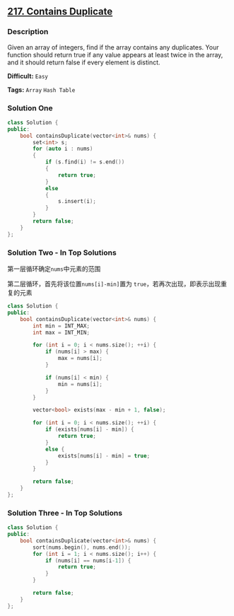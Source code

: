## [217. Contains Duplicate](https://leetcode.com/problems/contains-duplicate/description/)

### Description

Given an array of integers, find if the array contains any duplicates. Your function should return true if any value appears at least twice in the array, and it should return false if every element is distinct.

**Difficult:** `Easy`

**Tags:** `Array` `Hash Table`

### Solution One

```c++
class Solution {
public:
    bool containsDuplicate(vector<int>& nums) {
        set<int> s;
        for (auto i : nums)
        {
            if (s.find(i) != s.end())
            {
                return true;
            }
            else
            {
                s.insert(i);
            }
        }
        return false;
    }
};
```

### Solution Two - In Top Solutions

第一层循环确定`nums`中元素的范围

第二层循环，首先将该位置`nums[i]-min]`置为 `true`，若再次出现，即表示出现重复的元素

```c++
class Solution {
public:
    bool containsDuplicate(vector<int>& nums) {
        int min = INT_MAX;
        int max = INT_MIN;

        for (int i = 0; i < nums.size(); ++i) {
            if (nums[i] > max) {
                max = nums[i];
            }

            if (nums[i] < min) {
                min = nums[i];
            }
        }

        vector<bool> exists(max - min + 1, false);

        for (int i = 0; i < nums.size(); ++i) {
            if (exists[nums[i] - min]) {
                return true;
            }
            else {
                exists[nums[i] - min] = true;
            }
        }

        return false;
    }
};
```

### Solution Three - In Top Solutions

```c++
class Solution {
public:
    bool containsDuplicate(vector<int>& nums) {
        sort(nums.begin(), nums.end());
        for (int i = 1; i < nums.size(); i++) {
            if (nums[i] == nums[i-1]) {
                return true;
            }
        }

        return false;
    }
};
```
